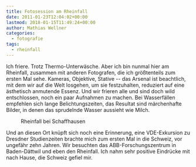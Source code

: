 ```yaml
---
title: Fotosession am Rheinfall
date: 2011-01-23T12:04:02+00:00
lastmod: 2018-01-15T11:49:24+00:00
author: Mathias Wellner
categories:
  - fotografie
tags:
  - rheinfall  
---
```

Ich friere. Trotz Thermo-Unterwäsche. Aber ich bin nunmal hier am Rheinfall, zusammen mit anderen Fotografen, die ich größtenteils zum ersten Mal sehe. Kameras, Objektive, Stative -- das Arsenal ist beachtlich, mit dem wir auf die Welt losgehen, um sie festzuhalten, reduziert auf eine ästhetisch anmutende Essenz. Und wir frieren alle und sind doch wild entschlossen, noch ein paar Aufnahmen zu machen. Bei Wasserfällen empfehlen sich lange Belichtungszeiten, das Resultat sind märchenhafte Bilder, in denen das sprudelnde Wasser aussieht wie Milch. 

<figure>
  <img sizes="100vw" srcset="https://farm6.staticflickr.com/5124/5379947105_e37a691814_n.jpg 320w, https://farm6.staticflickr.com/5124/5379947105_e37a691814_z.jpg 640w" src="https://farm6.staticflickr.com/5124/5379947105_e37a691814_b.jpg" alt="">
  <figcaption>Rheinfall bei Schaffhausen</figcaption>
</figure>

Und an diesen Ort knüpft sich noch eine Erinnerung, eine VDE-Exkursion zu Dresdner Studienzeiten brachte mich zum ersten Mal in die Schweiz, vor ungefähr zehn Jahren. Wir besuchten das ABB-Forschungszentrum in Baden-Dättwil und eben den Rheinfall. Ich nahm sehr positive Eindrücke mit nach Hause, die Schweiz gefiel mir.